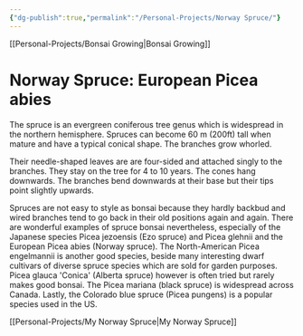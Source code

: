 ```yaml
---
{"dg-publish":true,"permalink":"/Personal-Projects/Norway Spruce/"}
---
```


[[Personal-Projects/Bonsai Growing\|Bonsai Growing]]
# Norway Spruce: European Picea abies
The spruce is an evergreen coniferous tree genus which is widespread in the northern hemisphere. Spruces can become 60 m (200ft) tall when mature and have a typical conical shape. The branches grow whorled.

Their needle-shaped leaves are are four-sided and attached singly to the branches. They stay on the tree for 4 to 10 years. The cones hang downwards. The branches bend downwards at their base but their tips point slightly upwards. 

Spruces are not easy to style as bonsai because they hardly backbud and wired branches tend to go back in their old positions again and again. There are wonderful examples of spruce bonsai nevertheless, especially of the Japanese species Picea jezoensis (Ezo spruce) and Picea glehnii and the European Picea abies (Norway spruce). The North-American Picea engelmannii is another good species, beside many interesting dwarf cultivars of diverse spruce species which are sold for garden purposes. Picea glauca 'Conica' (Alberta spruce) however is often tried but rarely makes good bonsai. The Picea mariana (black spruce) is widespread across Canada. Lastly, the Colorado blue spruce (Picea pungens) is a popular species used in the US.


[[Personal-Projects/My Norway Spruce\|My Norway Spruce]]
